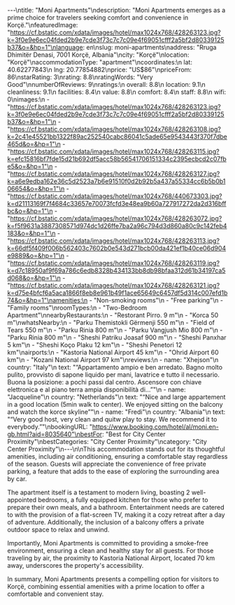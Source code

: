 ---\ntitle: "Moni Apartments"\ndescription: "Moni Apartments emerges as a prime choice for travelers seeking comfort and convenience in Korçë."\nfeaturedImage: "https://cf.bstatic.com/xdata/images/hotel/max1024x768/428263123.jpg?k=3f0e9e6ec04fded2b9e7cde3f73c7c7c09e4f69051cfff2a5bf2d80339125b37&o=&hp=1"\nlanguage: en\nslug: moni-apartments\naddress: "Rruga Dhimitër Denasi, 7001 Korçë, Albania"\ncity: "Korçë"\nlocation: "Korçë"\naccommodationType: "apartment"\ncoordinates:\n  lat: 40.62277843\n  lng: 20.77854882\nprice: "US$86"\npriceFrom: 86\nstarRating: 3\nrating: 8.8\nratingWords: "Very Good"\nnumberOfReviews: 9\nratings:\n  overall: 8.8\n  location: 9.1\n  cleanliness: 9.1\n  facilities: 8.4\n  value: 8.8\n  comfort: 8.4\n  staff: 8.8\n  wifi: 0\nimages:\n  - "https://cf.bstatic.com/xdata/images/hotel/max1024x768/428263123.jpg?k=3f0e9e6ec04fded2b9e7cde3f73c7c7c09e4f69051cfff2a5bf2d80339125b37&o=&hp=1"\n  - "https://cf.bstatic.com/xdata/images/hotel/max1024x768/428263108.jpg?k=2c41e45521bb1322f89ac252540cabc86041c5ade65e9543443f370f7dbe465d&o=&hp=1"\n  - "https://cf.bstatic.com/xdata/images/hotel/max1024x768/428263115.jpg?k=efc15816bf7fde15d21b692df5acc58b56541706151334c2395ecbcd2c07fbe5&o=&hp=1"\n  - "https://cf.bstatic.com/xdata/images/hotel/max1024x768/428263127.jpg?k=a6e9edba162e36c5d2523a7b6e91510f0d2b92b5a437a55334cc6b5b0b106654&o=&hp=1"\n  - "https://cf.bstatic.com/xdata/images/hotel/max1024x768/440673303.jpg?k=d21113169f7f4684c33657e70073fcfd3e48ea9b60a727917272da2d316bffbc&o=&hp=1"\n  - "https://cf.bstatic.com/xdata/images/hotel/max1024x768/428263072.jpg?k=f5f9631a3887308571d974dc1d26ffe7ba2a96c794d3d860a80c9c142feb4183&o=&hp=1"\n  - "https://cf.bstatic.com/xdata/images/hotel/max1024x768/428263113.jpg?k=66df5f409f006b562403c7602b0e543d271bcb00da421ef1b40ce06d904e9889&o=&hp=1"\n  - "https://cf.bstatic.com/xdata/images/hotel/max1024x768/428263119.jpg?k=d7c18950af9f69a786c6edb8328b434133bb8db98bfaa312d61b34197ca5d068&o=&hp=1"\n  - "https://cf.bstatic.com/xdata/images/hotel/max1024x768/428263121.jpg?k=d75e4bfcf6a5aca1866f8eb8e961b49f1ace65649c6457df5d314c007efd1b74&o=&hp=1"\namenities:\n  - "Non-smoking rooms"\n  - "Free parking"\n  - "Family rooms"\nroomTypes:\n  - "Two-Bedroom Apartment"\nnearbyRestaurants:\n  - "Restorant Pirro. 9 m"\n  - "Korca 50 m"\nwhatsNearby:\n  - "Parku Themistokli Gërmenji 550 m"\n  - "Field of Tears 550 m"\n  - "Parku Rinia 800 m"\n  - "Parku Vangjush Mio 800 m"\n  - "Parku Rinia 800 m"\n  - "Sheshi Patriku Joasaf 900 m"\n  - "Sheshi Panxhar 5 km"\n  - "Sheshi Koço Plaku 12 km"\n  - "Sheshi Penetori 12 km"\nairports:\n  - "Kastoria National Airport 45 km"\n  - "Ohrid Airport 60 km"\n  - "Kozani National Airport 97 km"\nreviews:\n  - name: "Xhejson"\n    country: "Italy"\n    text: "“Appartamento ampio e ben arredato.
Bagno molto pulito, provvisto di sapone liquido per mani, lavatrice e tutto il necessario.
Buona la posizione: a pochi passi dal centro.
Ascensore con chiave elettronica e al piano terra ampia disponibilità di...”"\n  - name: "Jacqueline"\n    country: "Netherlands"\n    text: "“Nice and large appartement in a good location (5min walk to center). We enjoyed sitting on the balcony and watch the korce skyline”"\n  - name: "Fredi"\n    country: "Albania"\n    text: "“Very good host, very clean and quitw play to stay. We recommend it to everybody.”"\nbookingURL: "https://www.booking.com/hotel/al/moni.en-gb.html?aid=8035640"\nbestFor: "Best for City Center Proximity"\nbestCategories: "City Center Proximity"\ncategory: "City Center Proximity"\n---\n\nThis accommodation stands out for its thoughtful amenities, including air conditioning, ensuring a comfortable stay regardless of the season. Guests will appreciate the convenience of free private parking, a feature that adds to the ease of exploring the surrounding area by car.

The apartment itself is a testament to modern living, boasting 2 well-appointed bedrooms, a fully equipped kitchen for those who prefer to prepare their own meals, and a bathroom. Entertainment needs are catered to with the provision of a flat-screen TV, making it a cozy retreat after a day of adventure. Additionally, the inclusion of a balcony offers a private outdoor space to relax and unwind.

Importantly, Moni Apartments is committed to providing a smoke-free environment, ensuring a clean and healthy stay for all guests. For those traveling by air, the proximity to Kastoria National Airport, located 70 km away, underscores the property's accessibility.

In summary, Moni Apartments presents a compelling option for visitors to Korçë, combining essential amenities with a prime location to offer a comfortable and convenient stay.